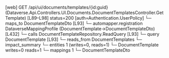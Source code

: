 [web] GET /api/ui/documents/templates/{id:guid}  (Dataverse.Api.Controllers.UI.Documents.DocumentTemplatesController.GetTemplate)  [L89–L98] status=200 [auth=Authentication.UserPolicy]
  └─ maps_to DocumentTemplateDto [L93]
    └─ automapper.registration DataverseMappingProfile (DocumentTemplate->DocumentTemplateDto) [L432]
  └─ calls DocumentTemplateRepository.ReadQuery [L93]
  └─ query DocumentTemplate [L93]
    └─ reads_from DocumentTemplates
  └─ impact_summary
    └─ entities 1 (writes=0, reads=1)
      └─ DocumentTemplate writes=0 reads=1
    └─ mappings 1
      └─ DocumentTemplateDto

